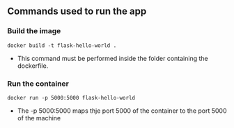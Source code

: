 
## Commands used to run the app

### Build the image

```docker
docker build -t flask-hello-world .
```
- This command must be performed inside the folder containing the dockerfile.

### Run the container

```docker
docker run -p 5000:5000 flask-hello-world
```
- The -p 5000:5000 maps thje port 5000 of the container to the port 5000 of the machine
